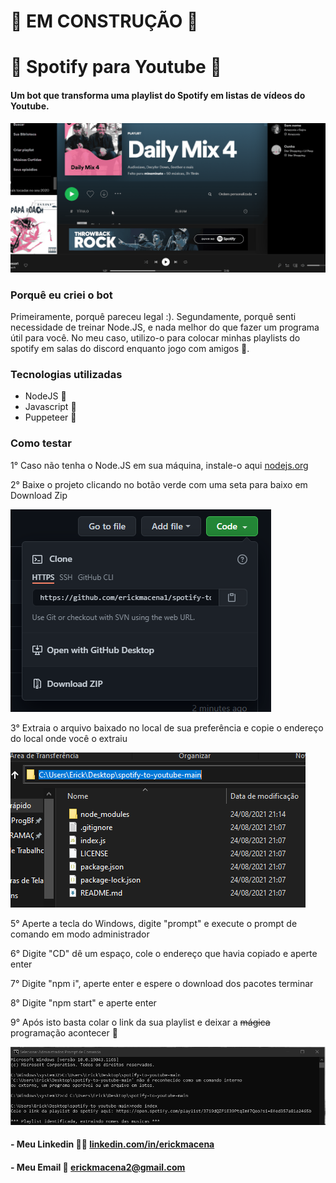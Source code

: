 # 🚧 EM CONSTRUÇÃO 🚧

# 🤖 Spotify para Youtube 🤖

#### Um bot que transforma uma playlist do Spotify em listas de vídeos do Youtube.

![Spotify para Youtube](./github-assets/spotify-to-youtube.gif)

### Porquê eu criei o bot

Primeiramente, porquê pareceu legal :). Segundamente, porquê senti necessidade de treinar Node.JS, e nada melhor do que fazer um programa útil para você. No meu caso, utilizo-o para colocar minhas playlists do spotify em salas do discord enquanto jogo com amigos 🙂.

### Tecnologias utilizadas

- NodeJS 💚
- Javascript 💛
- Puppeteer 🤖

### Como testar

1° Caso não tenha o Node.JS em sua máquina, instale-o aqui [nodejs.org](https://nodejs.org)

2° Baixe o projeto clicando no botão verde com uma seta para baixo em Download Zip

![Botão de Download](./github-assets/download-btn.png)

3° Extraia o arquivo baixado no local de sua preferência e copie o endereço do local onde você o extraiu

![Copiando o endereço](./github-assets/copiando-endereco.png)

5° Aperte a tecla do Windows, digite "prompt" e execute o prompt de comando em modo administrador

6° Digite "CD" dê um espaço, cole o endereço que havia copiado e aperte enter

7° Digite "npm i", aperte enter e espere o download dos pacotes terminar

8° Digite "npm start" e aperte enter

9° Após isto basta colar o link da sua playlist e deixar a <del>mágica</del> programação acontecer 🙂

![Program Running](./github-assets/program.gif)

#### - Meu Linkedin 👨‍💻 [linkedin.com/in/erickmacena](https://linkedin.com/in/erickmacena)
#### - Meu Email 📧 [erickmacena2@gmail.com](erickmacena2@gmail.com)